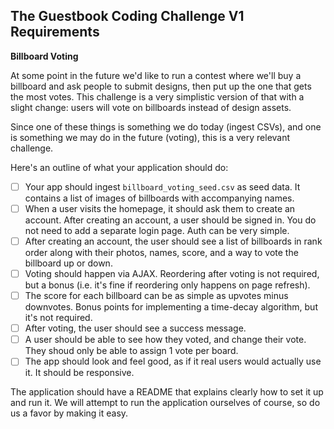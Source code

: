 ## The Guestbook Coding Challenge V1 Requirements

**Billboard Voting**

At some point in the future we'd like to run a contest where we'll buy a billboard and ask people to submit designs, then put up the one that gets the most votes. This challenge is a very simplistic version of that with a slight change: users will vote on billboards instead of design assets.

Since one of these things is something we do today (ingest CSVs), and one is something we may do in the future (voting), this is a very relevant challenge.

Here's an outline of what your application should do:
- [ ] Your app should ingest `billboard_voting_seed.csv` as seed data. It contains a list of images of billboards with accompanying names.
- [ ] When a user visits the homepage, it should ask them to create an account. After creating an account, a user should be signed in. You do not need to add a separate login page. Auth can be very simple.
- [ ] After creating an account, the user should see a list of billboards in rank order along with their photos, names, score, and a way to vote the billboard up or down.
- [ ] Voting should happen via AJAX. Reordering after voting is not required, but a bonus (i.e. it's fine if reordering only happens on page refresh).
- [ ] The score for each billboard can be as simple as upvotes minus downvotes. Bonus points for implementing a time-decay algorithm, but it's not required.
- [ ] After voting, the user should see a success message.
- [ ] A user should be able to see how they voted, and change their vote. They shoud only be able to assign 1 vote per board.
- [ ] The app should look and feel good, as if it real users would actually use it. It should be responsive.

The application should have a README that explains clearly how to set it up and run it. We will attempt to run the application ourselves of course, so do us a favor by making it easy.
